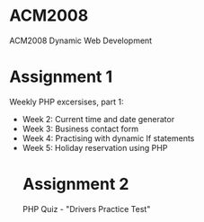 # ACM2008
ACM2008 Dynamic Web Development 

# Assignment 1
Weekly PHP excersises, part 1:
<br>
<ul>
<li>Week 2: Current time and date generator</li>
<li>Week 3: Business contact form</li>
<li>Week 4: Practising with dynamic If statements</li>
<li>Week 5: Holiday reservation using PHP</li>

# Assignment 2 
PHP Quiz - "Drivers Practice Test"


